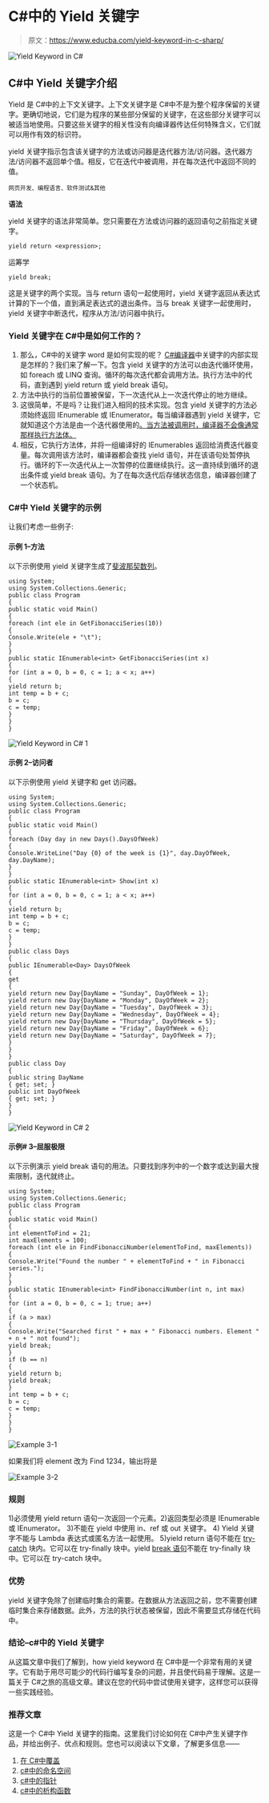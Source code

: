 # C#中的 Yield 关键字

> 原文：<https://www.educba.com/yield-keyword-in-c-sharp/>

![Yield Keyword in C#](img/addc9dad9ecb848454e88ff3be695756.png)



## C#中 Yield 关键字介绍

Yield 是 C#中的上下文关键字。上下文关键字是 C#中不是为整个程序保留的关键字。更确切地说，它们是为程序的某些部分保留的关键字，在这些部分关键字可以被适当地使用。只要这些关键字的相关性没有向编译器传达任何特殊含义，它们就可以用作有效的标识符。

yield 关键字指示包含该关键字的方法或访问器是迭代器方法/访问器。迭代器方法/访问器不返回单个值。相反，它在迭代中被调用，并在每次迭代中返回不同的值。

<small>网页开发、编程语言、软件测试&其他</small>

**语法**

yield 关键字的语法非常简单。您只需要在方法或访问器的返回语句之前指定关键字。

```
yield return <expression>;
```

运筹学

```
yield break;
```

这是关键字的两个实现。当与 return 语句一起使用时，yield 关键字返回从表达式计算的下一个值，直到满足表达式的退出条件。当与 break 关键字一起使用时，yield 关键字中断迭代，程序从方法/访问器中执行。

### Yield 关键字在 C#中是如何工作的？

1.  那么，C#中的关键字 word 是如何实现的呢？ [C#编译器](https://www.educba.com/c-sharp-compilers/)中关键字的内部实现是怎样的？我们来了解一下。包含 yield 关键字的方法可以由迭代循环使用，如 foreach 或 LINQ 查询。循环的每次迭代都会调用方法。执行方法中的代码，直到遇到 yield return 或 yield break 语句。
2.  方法中执行的当前位置被保留，下一次迭代从上一次迭代停止的地方继续。
3.  这很简单，不是吗？让我们进入相同的技术实现。包含 yield 关键字的方法必须始终返回 IEnumerable 或 IEnumerator。每当编译器遇到 yield 关键字，它就知道这个方法是由一个迭代器使用的[。当方法被调用时，编译器不会像通常那样执行方法体。](https://www.educba.com/iterators-in-python/)
4.  相反，它执行方法体，并将一组编译好的 IEnumerables 返回给消费迭代器变量。每次调用该方法时，编译器都会查找 yield 语句，并在该语句处暂停执行。循环的下一次迭代从上一次暂停的位置继续执行。这一直持续到循环的退出条件或 yield break 语句。为了在每次迭代后存储状态信息，编译器创建了一个状态机。

### C#中 Yield 关键字的示例

让我们考虑一些例子:

#### 示例 1–方法

以下示例使用 yield 关键字生成了[斐波那契数列](https://www.educba.com/fibonacci-series-in-c-sharp/)。

```
using System;
using System.Collections.Generic;
public class Program
{
public static void Main()
{
foreach (int ele in GetFibonacciSeries(10))
{
Console.Write(ele + "\t");
}
}
public static IEnumerable<int> GetFibonacciSeries(int x)
{
for (int a = 0, b = 0, c = 1; a < x; a++)
{
yield return b;
int temp = b + c;
b = c;
c = temp;
}
}
}
```

![Yield Keyword in C# 1](img/20c0a9a5c0b5963aa80d1d4fc68ddc2e.png)



#### 示例 2–访问者

以下示例使用 yield 关键字和 get 访问器。

```
using System;
using System.Collections.Generic;
public class Program
{
public static void Main()
{
foreach (Day day in new Days().DaysOfWeek)
{
Console.WriteLine("Day {0} of the week is {1}", day.DayOfWeek, day.DayName);
}
}
public static IEnumerable<int> Show(int x)
{
for (int a = 0, b = 0, c = 1; a < x; a++)
{
yield return b;
int temp = b + c;
b = c;
c = temp;
}
}
public class Days
{
public IEnumerable<Day> DaysOfWeek
{
get
{
yield return new Day{DayName = "Sunday", DayOfWeek = 1};
yield return new Day{DayName = "Monday", DayOfWeek = 2};
yield return new Day{DayName = "Tuesday", DayOfWeek = 3};
yield return new Day{DayName = "Wednesday", DayOfWeek = 4};
yield return new Day{DayName = "Thursday", DayOfWeek = 5};
yield return new Day{DayName = "Friday", DayOfWeek = 6};
yield return new Day{DayName = "Saturday", DayOfWeek = 7};
}
}
}
public class Day
{
public string DayName
{ get; set; }
public int DayOfWeek
{ get; set; }
}
}
```

![Yield Keyword in C# 2](img/77898aae96be29621d1e5a36d8f82c08.png)



#### 示例# 3–屈服极限

以下示例演示 yield break 语句的用法。只要找到序列中的一个数字或达到最大搜索限制，迭代就终止。

```
using System;
using System.Collections.Generic;
public class Program
{
public static void Main()
{
int elementToFind = 21;
int maxElements = 100;
foreach (int ele in FindFibonacciNumber(elementToFind, maxElements))
{
Console.Write("Found the number " + elementToFind + " in Fibonacci series.");
}
}
public static IEnumerable<int> FindFibonacciNumber(int n, int max)
{
for (int a = 0, b = 0, c = 1; true; a++)
{
if (a > max)
{
Console.Write("Searched first " + max + " Fibonacci numbers. Element " + n + " not found");
yield break;
}
if (b == n)
{
yield return b;
yield break;
}
int temp = b + c;
b = c;
c = temp;
}
}
}
```

![Example 3-1](img/dc8dd96650fdfb60f9b0805782d6856d.png)



如果我们将 element 改为 Find 1234，输出将是

![Example 3-2](img/f0f5979d007fa71cf258bc80be42bf18.png)



### 规则

1)必须使用 yield return 语句一次返回一个元素。2)返回类型必须是 IEnumerable 或 IEnumerator。
3)不能在 yield 中使用 in、ref 或 out 关键字。
4) Yield 关键字不能与 Lambda 表达式或匿名方法一起使用。
5)yield return 语句不能在 [try-catch](https://www.educba.com/try-catch-in-powershell/) 块内。它可以在 try-finally 块中。yield [break 语句](https://www.educba.com/break-statement-in-python/)不能在 try-finally 块中。它可以在 try-catch 块中。

### 优势

yield 关键字免除了创建临时集合的需要。在数据从方法返回之前，您不需要创建临时集合来存储数据。此外，方法的执行状态被保留，因此不需要显式存储在代码中。

### 结论–c#中的 Yield 关键字

从这篇文章中我们了解到，how yield keyword 在 C#中是一个非常有用的关键字。它有助于用尽可能少的代码行编写复杂的问题，并且使代码易于理解。这是一篇关于 C#之旅的高级文章。建议在您的代码中尝试使用关键字，这样您可以获得一些实践经验。

### 推荐文章

这是一个 C#中 Yield 关键字的指南。这里我们讨论如何在 C#中产生关键字作品，并给出例子、优点和规则。您也可以阅读以下文章，了解更多信息——

1.  [在 C#中覆盖](https://www.educba.com/overriding-in-c-sharp/)
2.  [c#中的命名空间](https://www.educba.com/namespaces-in-c-sharp/)
3.  [c#中的指针](https://www.educba.com/pointers-in-c-sharp/)
4.  [c#中的析构函数](https://www.educba.com/destructor-in-c-sharp/)





